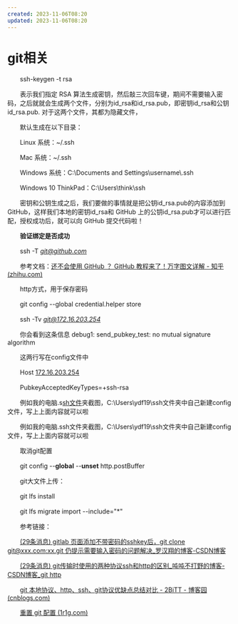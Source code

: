 ```yaml
---
created: 2023-11-06T08:20
updated: 2023-11-06T08:20
---
```

# git相关

　　ssh-keygen -t rsa

　　表示我们指定 RSA 算法生成密钥，然后敲三次回车键，期间不需要输入密码，之后就就会生成两个文件，分别为id_rsa和id_rsa.pub，即密钥id_rsa和公钥id_rsa.pub. 对于这两个文件，其都为隐藏文件，

　　默认生成在以下目录：

　　Linux 系统：~/.ssh

　　Mac 系统：~/.ssh

　　Windows 系统：C:\Documents and Settings\username\\.ssh

　　Windows 10 ThinkPad：C:\Users\think\\ssh

　　密钥和公钥生成之后，我们要做的事情就是把公钥id_rsa.pub的内容添加到 GitHub，这样我们本地的密钥id_rsa和 GitHub 上的公钥id_rsa.pub才可以进行匹配，授权成功后，就可以向 GitHub 提交代码啦！

　　**验证绑定是否成功**

　　ssh -T [*git@github.com*](http://git@github.com)

　　参考文档：[还不会使用 GitHub ？ GitHub 教程来了！万字图文详解 - 知乎 (zhihu.com)](https://zhuanlan.zhihu.com/p/369486197)

　　http方式，用于保存密码

　　git config --global credential.helper store

　　ssh -Tv [*git@172.16.203.254*](http://git@172.16.203.254)

　　你会看到这条信息 debug1: send_pubkey_test: no mutual signature algorithm

　　这两行写在config文件中

　　Host [172.16.203.254](http://172.16.203.254/)

　　PubkeyAcceptedKeyTypes=+ssh-rsa

　　例如我的电脑.s[sh文件](https://so.csdn.net/so/search?q=sh%E6%96%87%E4%BB%B6&spm=1001.2101.3001.7020)夹截图，C:\Users\ydf19\\ssh文件夹中自己新建config文件，写上上面内容就可以啦

　　例如我的电脑.ssh文件夹截图，C:\Users\ydf19\\ssh文件夹中自己新建config文件，写上上面内容就可以啦

　　取消git配置

　　git config --**global** --**unset** http.postBuffer

　　git大文件上传：

　　git lfs install

　　git lfs migrate import --include="\*"

　　参考链接：

　　[(29条消息) gitlab 页面添加不带密码的sshkey后，git clone git@xxx.com:xx.git 仍提示需要输入密码的问题解决_罗汉翔的博客-CSDN博客](https://blog.csdn.net/qq_44885775/article/details/127427068)

　　[(29条消息) git传输时使用的两种协议ssh和http的区别_吨吨不打野的博客-CSDN博客_git http](https://blog.csdn.net/Castlehe/article/details/119530573)

　　[git 本地协议、http、ssh、git协议优缺点总结对比 - 2BiTT - 博客园 (cnblogs.com)](https://www.cnblogs.com/qwj-sysu/p/14763751.html)

　　[重置 git 配置 ](https://qa.1r1g.com/sf/ask/3537140841/)​[ (1r1g.com)](https://qa.1r1g.com/sf/ask/3537140841/)
